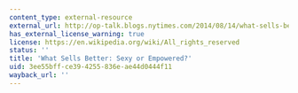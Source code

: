 ```yaml
---
content_type: external-resource
external_url: http://op-talk.blogs.nytimes.com/2014/08/14/what-sells-better-sexy-or-empowered/?_php=true&_type=blogs&_php=true&_type=blogs&_php=true&_type=blogs&_r=3
has_external_license_warning: true
license: https://en.wikipedia.org/wiki/All_rights_reserved
status: ''
title: 'What Sells Better: Sexy or Empowered?'
uid: 3ee55bff-ce39-4255-836e-ae44d0444f11
wayback_url: ''
---
```

